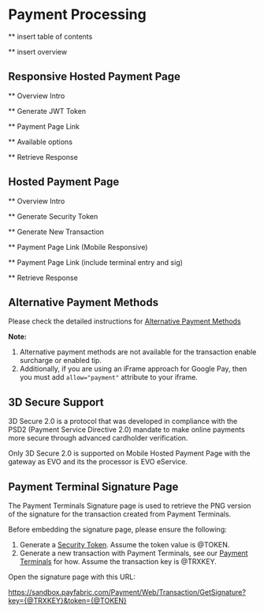 # Payment Processing

** insert table of contents

** insert overview

## Responsive Hosted Payment Page

** Overview Intro

** Generate JWT Token

** Payment Page Link

** Available options

** Retrieve Response


## Hosted Payment Page

** Overview Intro

** Generate Security Token

** Generate New Transaction

** Payment Page Link (Mobile Responsive)

** Payment Page Link (include terminal entry and sig)

** Retrieve Response


## Alternative Payment Methods

Please check the detailed instructions for [Alternative Payment Methods](https://github.com/PayFabric/Portal/blob/master/PayFabric/Sections/APM.md)

<b>Note:</b> 
1. Alternative payment methods are not available for the transaction enable surcharge or enabled tip.
2. Additionally, if you are using an iFrame approach for Google Pay, then you must add `allow="payment"` attribute to your iframe.

## 3D Secure Support

3D Secure 2.0 is a protocol that was developed in compliance with the PSD2 (Payment Service Directive 2.0) mandate to make online payments more secure through advanced cardholder verification.

Only 3D Secure 2.0 is supported on Mobile Hosted Payment Page with the gateway as EVO and its the processor is EVO eService.

## Payment Terminal Signature Page

The Payment Terminals Signature page is used to retrieve the PNG version of the signature for the transaction created from Payment Terminals.

Before embedding the signature page, please ensure the following:

1. Generate a [Security Token](/Sections/Security%20Token.md).  Assume the token value is @TOKEN.
2. Generate a new transaction with Payment Terminals, see our [Payment Terminals](../../../../PayFabric/Portal/blob/master/PayFabric/Sections/Payment%20Terminals.md) for how.  Assume the transaction key is @TRXKEY.

Open the signature page with this URL:

https://sandbox.payfabric.com/Payment/Web/Transaction/GetSignature?key={@TRXKEY}&token={@TOKEN}


